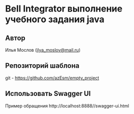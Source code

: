 Bell Integrator выполнение учебного задания java 
======================
Автор
-
Илья Мослов (ilya_moslov@mail.ru)



Репозиторий шаблона
-
git - https://github.com/azEsm/empty_project

Использовать Swagger UI
-
Пример обращения http://localhost:8888//swagger-ui.html